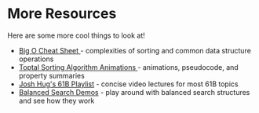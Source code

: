 # More Resources

Here are some more cool things to look at!

* [Big O Cheat Sheet ](https://www.bigocheatsheet.com/)- complexities of sorting and common data structure operations
* [Toptal Sorting Algorithm Animations ](https://www.toptal.com/developers/sorting-algorithms)- animations, pseudocode, and property summaries
* [Josh Hug's 61B Playlist](https://www.youtube.com/channel/UC7FzTMO4rKvlqIyU5vwzFKQ/playlists) - concise video lectures for most 61B topics
* [Balanced Search Demos](https://inst.eecs.berkeley.edu/\~cs61b/sp20/materials/lectures/lect29/) - play around with balanced search structures and see how they work
